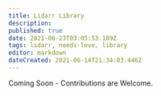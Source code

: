 ```yaml
---
title: Lidarr Library
description: 
published: true
date: 2021-06-23T03:05:53.189Z
tags: lidarr, needs-love, library
editor: markdown
dateCreated: 2021-06-14T21:34:03.446Z
---
```


Coming Soon - Contributions are Welcome.
